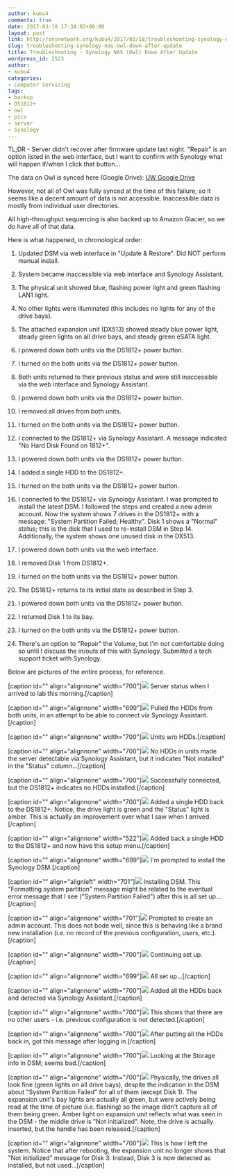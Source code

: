 ```yaml
---
author: kubu4
comments: true
date: 2017-03-18 17:34:02+00:00
layout: post
link: http://onsnetwork.org/kubu4/2017/03/18/troubleshooting-synology-nas-owl-down-after-update/
slug: troubleshooting-synology-nas-owl-down-after-update
title: Troubleshooting - Synology NAS (Owl) Down After Update
wordpress_id: 2523
author:
- kubu4
categories:
- Computer Servicing
tags:
- backup
- DS1812+
- owl
- pics
- server
- Synology
---
```


TL;DR - Server didn't recover after firmware update last night. "Repair" is an option listed in the web interface, but I want to confirm with Synology what will happen if/when I click that button...

The data on Owl is synced here (Google Drive): [UW Google Drive](https://drive.google.com/drive/folders/0BzKkDWZ6tIK4eXV4VFB3VHN2ZUk)

However, not all of Owl was fully synced at the time of this failure, so it seems like a decent amount of data is not accessible. Inaccessible data is mostly from individual user directories.

All high-throughput sequencing is also backed up to Amazon Glacier, so we do have all of that data.



Here is what happened, in chronological order:






    
  1. Updated DSM via web interface in "Update & Restore". Did NOT perform manual install.

    
  2. System became inaccessible via web interface and Synology Assistant.

    
  3. The physical unit showed blue, flashing power light and green flashing LAN1 light.

    
  4. No other lights were illuminated (this includes no lights for any of the drive bays).

    
  5. The attached expansion unit (DX513) showed steady blue power light, steady green lights on all drive bays, and steady green eSATA light.

    
  6. I powered down both units via the DS1812+ power button.

    
  7. I turned on the both units via the DS1812+ power button.

    
  8. Both units returned to their previous status and were still inaccessible via the web interface and Synology Assistant.

    
  9. I powered down both units via the DS1812+ power button.

    
  10. I removed all drives from both units.

    
  11. I turned on the both units via the DS1812+ power button.

    
  12. I connected to the DS1812+ via Synology Assistant. A message indicated "No Hard Disk Found on 1812+".

    
  13. I powered down both units via the DS1812+ power button.

    
  14. I added a single HDD to the DS1812+.

    
  15. I turned on the both units via the DS1812+ power button.

    
  16. I connected to the DS1812+ via Synology Assistant. I was prompted to install the latest DSM. I followed the steps and created a new admin account. Now the system shows 7 drives in the DS1812+ with a message: "System Partition Failed; Healthy". Disk 1 shows a "Normal" status; this is the disk that I used to re-install DSM in Step 14. Additionally, the system shows one unused disk in the DX513.

    
  17. I powered down both units via the web interface.

    
  18. I removed Disk 1 from DS1812+.

    
  19. I turned on the both units via the DS1812+ power button.

    
  20. The DS1812+ returns to its initial state as described in Step 3.

    
  21. I powered down both units via the DS1812+ power button.

    
  22. I returned Disk 1 to its bay.

    
  23. I turned on the both units via the DS1812+ power button.

    
  24. There's an option to "Repair" the Volume, but I'm not comfortable doing so until I discuss the in/outs of this with Synology. Submitted a tech support ticket with Synology.



Below are pictures of the entire process, for reference.



[caption id="" align="alignnone" width="700"][![](http://eagle.fish.washington.edu/Arabidopsis/IMG_20170318_082611.jpg)](http://eagle.fish.washington.edu/Arabidopsis/IMG_20170318_082611.jpg) Server status when I arrived to lab this morning.[/caption]



[caption id="" align="alignnone" width="699"][![](http://eagle.fish.washington.edu/Arabidopsis/IMG_20170318_073022.jpg)](http://eagle.fish.washington.edu/Arabidopsis/IMG_20170318_073022.jpg) Pulled the HDDs from both units, in an attempt to be able to connect via Synology Assistant.[/caption]



[caption id="" align="alignnone" width="700"]![](http://eagle.fish.washington.edu/Arabidopsis/IMG_20170318_073006.jpg) Units w/o HDDs.[/caption]



[caption id="" align="alignnone" width="700"][![](http://eagle.fish.washington.edu/Arabidopsis/Synology_Assistant_and_synology_flashing_power_light_-_Google_Search.png)](http://eagle.fish.washington.edu/Arabidopsis/Synology_Assistant_and_synology_flashing_power_light_-_Google_Search.png) No HDDs in units made the server detectable via Synology Assistant, but it indicates "Not installed" in the "Status" column...[/caption]



[caption id="" align="alignnone" width="700"][![](http://eagle.fish.washington.edu/Arabidopsis/Synology_Web_Assistant_no_disk.png)](http://eagle.fish.washington.edu/Arabidopsis/Synology_Web_Assistant_no_disk.png) Successfully connected, but the DS1812+ indicates no HDDs installed.[/caption]





[caption id="" align="alignnone" width="700"][![](http://eagle.fish.washington.edu/Arabidopsis/IMG_20170318_073622.jpg)](http://eagle.fish.washington.edu/Arabidopsis/IMG_20170318_073622.jpg) Added a single HDD back to the DS1812+. Notice, the drive light is green and the "Status" light is amber. This is actually an improvement over what I saw when I arrived.[/caption]



[caption id="" align="alignnone" width="522"][![](http://eagle.fish.washington.edu/Arabidopsis/Synology_Web_Assistant_welcome.png)](http://eagle.fish.washington.edu/Arabidopsis/Synology_Web_Assistant_welcome.png) Added back a single HDD to the DS1812+ and now have this setup menu.[/caption]



[caption id="" align="alignnone" width="699"][![](http://eagle.fish.washington.edu/Arabidopsis/Synology_Web_Assistant_install.png)](http://eagle.fish.washington.edu/Arabidopsis/Synology_Web_Assistant_install.png) I'm prompted to install the Synology DSM.[/caption]



[caption id="" align="alignleft" width="701"][![](http://eagle.fish.washington.edu/Arabidopsis/Synology_Web_Assistant_dsm_install.png)](http://eagle.fish.washington.edu/Arabidopsis/Synology_Web_Assistant_dsm_install.png) Installing DSM. This "Formatting system partition" message might be related to the eventual error message that I see ("System Partition Failed") after this is all set up...[/caption]

















[caption id="" align="alignnone" width="701"][![](http://eagle.fish.washington.edu/Arabidopsis/DiskStation%c2%a0-%c2%a0Synology%c2%a0DiskStation_new_admin.png)](http://eagle.fish.washington.edu/Arabidopsis/DiskStation%c2%a0-%c2%a0Synology%c2%a0DiskStation_new_admin.png) Prompted to create an admin account. This does not bode well, since this is behaving like a brand new installation (i.e. no record of the previous configuration, users, etc.).[/caption]



[caption id="" align="alignnone" width="700"][![](http://eagle.fish.washington.edu/Arabidopsis/Owl%c2%a0-%c2%a0Synology%c2%a0DiskStation_setup.png)](http://eagle.fish.washington.edu/Arabidopsis/Owl%c2%a0-%c2%a0Synology%c2%a0DiskStation_setup.png) Continuing set up.[/caption]



[caption id="" align="alignnone" width="699"][![](http://eagle.fish.washington.edu/Arabidopsis/Owl%c2%a0-%c2%a0Synology%c2%a0DiskStation_new_admin_set.png)](http://eagle.fish.washington.edu/Arabidopsis/Owl%c2%a0-%c2%a0Synology%c2%a0DiskStation_new_admin_set.png) All set up...[/caption]





[caption id="" align="alignnone" width="700"][![](http://eagle.fish.washington.edu/Arabidopsis/Synology_Assistant_and_installed_synology_DSM_working.png)](http://eagle.fish.washington.edu/Arabidopsis/Synology_Assistant_and_installed_synology_DSM_working.png) Added all the HDDs back and detected via Synology Assistant.[/caption]



[caption id="" align="alignnone" width="700"][![](http://eagle.fish.washington.edu/Arabidopsis/Owl%c2%a0-%c2%a0Synology%c2%a0DiskStation_users_gone.png)](http://eagle.fish.washington.edu/Arabidopsis/Owl%c2%a0-%c2%a0Synology%c2%a0DiskStation_users_gone.png) This shows that there are no other users - i.e. previous configuration is not detected.[/caption]



[caption id="" align="alignnone" width="700"][![](http://eagle.fish.washington.edu/Arabidopsis/Owl%c2%a0-%c2%a0Synology%c2%a0DiskStation_crash_disk.png)](http://eagle.fish.washington.edu/Arabidopsis/Owl%c2%a0-%c2%a0Synology%c2%a0DiskStation_crash_disk.png) After putting all the HDDs back in, got this message after logging in.[/caption]



[caption id="" align="alignnone" width="700"][![](http://eagle.fish.washington.edu/Arabidopsis/Owl%c2%a0-%c2%a0Synology%c2%a0DiskStation_failed_partition.png)](http://eagle.fish.washington.edu/Arabidopsis/Owl%c2%a0-%c2%a0Synology%c2%a0DiskStation_failed_partition.png) Looking at the Storage info in DSM; seems bad.[/caption]





[caption id="" align="alignnone" width="700"][![](http://eagle.fish.washington.edu/Arabidopsis/IMG_20170318_085956.jpg)](http://eagle.fish.washington.edu/Arabidopsis/IMG_20170318_085956.jpg) Physically, the drives all look fine (green lights on all drive bays), despite the indication in the DSM about "System Partition Failed" for all of them (except Disk 1). The expansion unit's bay lights are actually all green, but were actively being read at the time of picture (i.e. flashing) so the image didn't capture all of them being green. Amber light on expansion unit reflects what was seen in the DSM - the middle drive is "Not initialized". Note, the drive is actually inserted, but the handle has been released.[/caption]



[caption id="" align="alignnone" width="700"][![](http://eagle.fish.washington.edu/Arabidopsis/Owl%c2%a0-%c2%a0Synology%c2%a0DiskStation_storage_manager.png)](http://eagle.fish.washington.edu/Arabidopsis/Owl%c2%a0-%c2%a0Synology%c2%a0DiskStation_storage_manager.png) This is how I left the system. Notice that after rebooting, the expansion unit no longer shows that "Not initialized" message for Disk 3. Instead, Disk 3 is now detected as installed, but not used...[/caption]


